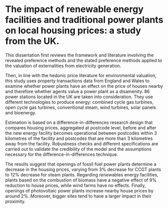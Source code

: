 # The impact of renewable energy facilities and traditional power plants on local housing prices: a study from the UK.
This dissertation first reviews the framework and literature involving the revealed preference methods and the stated preference methods applied to the valuation of externalities from electricity generation.

Then, in line with the hedonic price literature for environmental valuation, this study uses property transactions data from England and Wales to examine whether power plants have an effect on the price of houses nearby and therefore whether agents value a power plant as a disamenity. 86 power stations located in the UK are taken into consideration. They use different technologies to produce energy: combined cycle gas turbines, open cycle gas turbines, conventional steam, wind turbines, solar panels and bioenergy.

Estimation is based on a difference-in-differences research design that compares housing prices, aggregated at postcode level, before and after the new energy facility becomes operational between postcodes within 3 kilometres of the facility and postcodes that are more than 3 kilometres away from the facility. Robustness checks and different specifications are carried out to validate the credibility of the model and the assumptions necessary for the difference-in-differences technique.

The results suggest that openings of fossil fuel power plants determine a decrease in the housing prices, varying from 3% decrease for CCGT plants to 12% decrease for steam plants. Regarding renewables energy facilities, plants based on the combustion of biomass have a negative effect of 9% reduction to house prices, while wind farms have no effects. Finally, openings of photovoltaic power plants increase nearby house prices by around 2%. Moreover, bigger sites tend to have a larger impact in their proximity.
